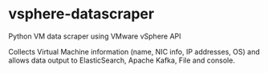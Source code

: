 # vsphere-datascraper
Python VM data scraper using VMware vSphere API

Collects Virtual Machine information (name, NIC info, IP addresses, OS) and allows data output to ElasticSearch, Apache Kafka, File and console.
